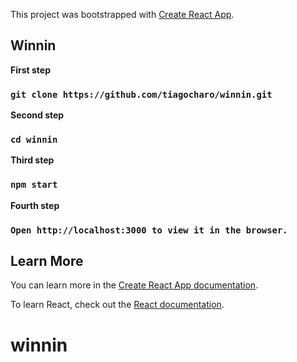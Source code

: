 This project was bootstrapped with [Create React App](https://github.com/facebook/create-react-app).

## Winnin

**First step**
### `git clone https://github.com/tiagocharo/winnin.git`

**Second step**
### `cd winnin`

**Third step**
### `npm start`

**Fourth step**
### `Open http://localhost:3000 to view it in the browser.`

## Learn More

You can learn more in the [Create React App documentation](https://facebook.github.io/create-react-app/docs/getting-started).

To learn React, check out the [React documentation](https://reactjs.org/).
# winnin
